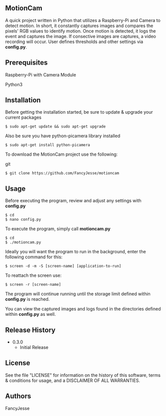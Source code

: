 MotionCam
---------

A quick project written in Python that utilizes a Raspberry-Pi and Camera to detect motion.
In short, it constantly captures images and compares the pixels' RGB values to identify motion. 
Once motion is detected, it logs the event and captures the image.
If consective images are captures, a video recording will occur.
User defines thresholds and other settings via **config.py**.


Prerequisites
-------------

Raspberry-Pi with Camera Module

Python3


Installation
------------

Before getting the installation started, be sure to update & upgrade your current packages
```
$ sudo apt-get update && sudo apt-get upgrade
```

Also be sure you have python-picamera library installed
```
$ sudo apt-get install python-picamera
```

To download the MotionCam project use the following:

git
```
$ git clone https://github.com/FancyJesse/motioncam
```


Usage
-----

Before executing the program, review and adjust any settings with **config.py**
```
$ cd
$ nano config.py
```

To execute the program, simply call **motioncam.py**
```
$ cd
$ ./motioncam.py
```

Ideally you will want the program to run in the background, enter the following command for this:
```
$ screen -d -m -S [screen-name] [application-to-run] 
```

To reattach the screen use:
```
$ screen -r [screen-name]
```

The program will continue running until the storage limit defined within **config.py** is reached. 

You can view the captured images and logs found in the directories defined within **config.py** as well.


Release History
---------------

* 0.3.0
    * Initial Release


License
-------

See the file "LICENSE" for information on the history of this software,
terms & conditions for usage, and a DISCLAIMER OF ALL WARRANTIES.


Authors
-------

FancyJesse

